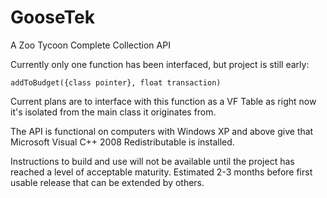 # GooseTek
 A Zoo Tycoon Complete Collection API

Currently only one function has been interfaced, but project is still early:

<code>addToBudget({class pointer}, float transaction)</code>

Current plans are to interface with this function as a VF Table as right now it's isolated from the main class it originates from.

The API is functional on computers with Windows XP and above give that Microsoft Visual C++ 2008 Redistributable is installed.

Instructions to build and use will not be available until the project has reached a level of acceptable maturity. Estimated 2-3 months before first usable release that can be extended by others.